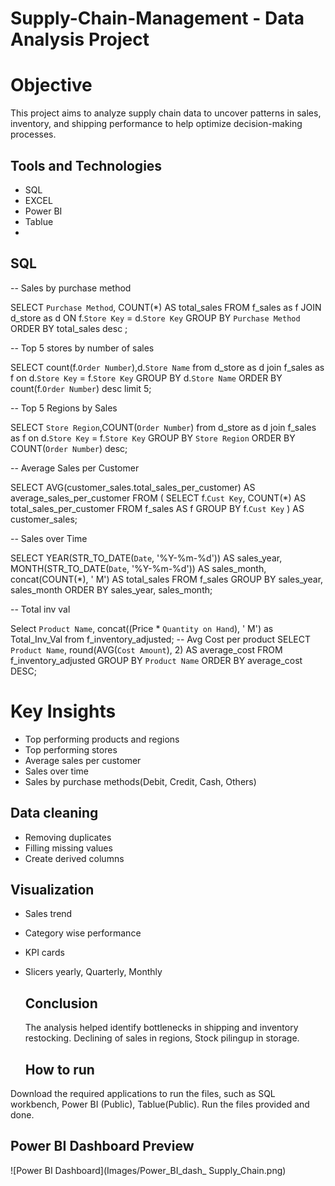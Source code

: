 # Supply-Chain-Management - Data Analysis Project
# Objective
This project aims to analyze supply chain data to uncover patterns in sales, inventory, and shipping performance to help optimize decision-making processes.
## Tools and Technologies 
- SQL
- EXCEL
- Power BI
- Tablue
- 
## SQL

-- Sales by purchase method 

SELECT `Purchase Method`, COUNT(*) AS total_sales
FROM f_sales as f
JOIN d_store as d ON f.`Store Key` = d.`Store Key`
GROUP BY `Purchase Method`
ORDER BY total_sales desc ;

-- Top 5 stores by number of sales

SELECT count(f.`Order Number`),d.`Store Name`
from d_store as d
join f_sales as f
on d.`Store Key` = f.`Store Key`
GROUP BY d.`Store Name`
ORDER BY count(f.`Order Number`) desc
limit 5;

-- Top 5 Regions by Sales

SELECT  `Store Region`,COUNT(`Order Number`) 
from d_store as d
join f_sales as f
on d.`Store Key` = f.`Store Key`
GROUP BY `Store Region`
ORDER BY COUNT(`Order Number`)  desc;

-- Average Sales per Customer

SELECT AVG(customer_sales.total_sales_per_customer) AS average_sales_per_customer
FROM (
  SELECT f.`Cust Key`, COUNT(*) AS total_sales_per_customer
  FROM f_sales AS f
  GROUP BY f.`Cust Key`
) AS customer_sales;

-- Sales over Time 

SELECT 
  YEAR(STR_TO_DATE(`Date`, '%Y-%m-%d')) AS sales_year,
  MONTH(STR_TO_DATE(`Date`, '%Y-%m-%d')) AS sales_month,
  concat(COUNT(*), ' M') AS total_sales
FROM f_sales
GROUP BY sales_year, sales_month
ORDER BY sales_year, sales_month;

-- Total inv val

Select `Product Name`, concat((Price * `Quantity on Hand`), ' M') as Total_Inv_Val
from f_inventory_adjusted;
-- Avg Cost per product
SELECT `Product Name`, round(AVG(`Cost Amount`), 2) AS average_cost
FROM f_inventory_adjusted
GROUP BY `Product Name`
ORDER BY average_cost DESC;

  # Key Insights
  - Top performing products and regions
  - Top performing stores
  - Average sales per customer
  - Sales over time
  - Sales by purchase methods(Debit, Credit, Cash, Others)

  ## Data cleaning
  - Removing duplicates
  - Filling missing values
  - Create derived columns

  ## Visualization
  - Sales trend
  - Category wise performance
  - KPI cards
  - Slicers yearly, Quarterly, Monthly

    ## Conclusion
    The analysis helped identify bottlenecks in shipping and inventory restocking. Declining of sales in regions, Stock pilingup in storage.

    ## How to run 
  Download the required applications to run the files, such as SQL workbench, Power BI (Public), Tablue(Public).
  Run the files provided and done.
  
  ## Power BI Dashboard Preview
![Power BI Dashboard](Images/Power_BI_dash_ Supply_Chain.png)

